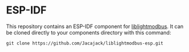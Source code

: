 # ESP-IDF

This repository contains an ESP-IDF component for [liblightmodbus](https://github.com/Jacajack/liblightmodbus). It can be cloned directly to your components directory with this command:
```
git clone https://github.com/Jacajack/liblightmodbus-esp.git
```
